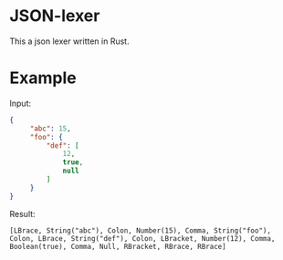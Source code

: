 # JSON-lexer

This a json lexer written in Rust.

# Example

Input: 
```json
{
     "abc": 15,
     "foo": {
         "def": [
             12,
             true,
             null
         ]
     }
}
```

Result:
```
[LBrace, String("abc"), Colon, Number(15), Comma, String("foo"), Colon, LBrace, String("def"), Colon, LBracket, Number(12), Comma, Boolean(true), Comma, Null, RBracket, RBrace, RBrace]
```